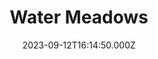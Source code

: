 ---
date: 2023-09-12T16:14:50.000Z
title: Water Meadows
latitude: 52.038561169492404
longitude: 0.7234260806208037
category: checkin
---